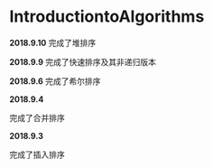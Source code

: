 # IntroductiontoAlgorithms
**2018.9.10**
完成了堆排序

**2018.9.9**
完成了快速排序及其非递归版本

**2018.9.6**
完成了希尔排序

**2018.9.4**

完成了合并排序

**2018.9.3**

完成了插入排序
